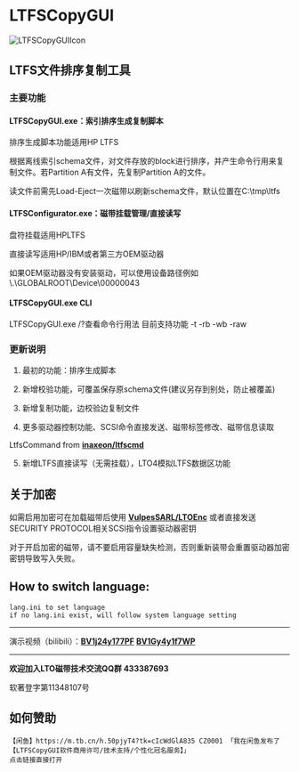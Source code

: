 # LTFSCopyGUI

![LTFSCopyGUIIcon](https://user-images.githubusercontent.com/32697586/177280874-14110415-bd43-4e54-94fa-e8a16673d755.png)

## LTFS文件排序复制工具

### 主要功能

#### LTFSCopyGUI.exe：索引排序生成复制脚本

排序生成脚本功能适用HP LTFS

根据离线索引schema文件，对文件存放的block进行排序，并产生命令行用来复制文件。若Partition A有文件，先复制Partition A的文件。

读文件前需先Load-Eject一次磁带以刷新schema文件，默认位置在C:\tmp\ltfs

#### LTFSConfigurator.exe：磁带挂载管理/直接读写

盘符挂载适用HPLTFS

直接读写适用HP/IBM或者第三方OEM驱动器

如果OEM驱动器没有安装驱动，可以使用设备路径例如\\.\GLOBALROOT\Device\00000043

#### LTFSCopyGUI.exe CLI

LTFSCopyGUI.exe /?查看命令行用法
目前支持功能
    -t
    -rb
    -wb
    -raw

### 更新说明

1. 最初的功能：排序生成脚本

2. 新增校验功能，可覆盖保存原schema文件(建议另存到别处，防止被覆盖)

3. 新增复制功能，边校验边复制文件

4. 更多驱动器控制功能、SCSI命令直接发送、磁带标签修改、磁带信息读取

LtfsCommand from **[inaxeon/ltfscmd](https://github.com/inaxeon/ltfscmd)**

5. 新增LTFS直接读写（无需挂载），LTO4模拟LTFS数据区功能

## 关于加密

如需启用加密可在加载磁带后使用 **[VulpesSARL/LTOEnc](https://github.com/VulpesSARL/LTOEnc)** 或者直接发送SECURITY PROTOCOL相关SCSI指令设置驱动器密钥

对于开启加密的磁带，请不要启用容量缺失检测，否则重新装带会重置驱动器加密密钥导致写入失败。

## How to switch language:
    lang.ini to set language
    if no lang.ini exist, will follow system language setting

---

演示视频（bilibili）：**[BV1j24y177PF](https://www.bilibili.com/video/BV1j24y177PF)**  **[BV1Gy4y1f7WP](https://www.bilibili.com/video/BV1Gy4y1f7WP)**

---


**欢迎加入LTO磁带技术交流QQ群 433387693**

软著登字第11348107号

## 如何赞助
    【闲鱼】https://m.tb.cn/h.50pjyT4?tk=cIcWdGlA835 CZ0001 「我在闲鱼发布了【LTFSCopyGUI软件商用许可/技术支持/个性化冠名服务】」
    点击链接直接打开
